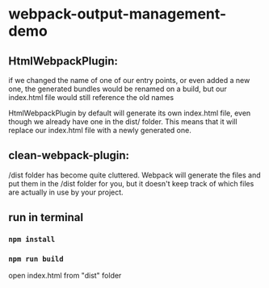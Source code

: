 # webpack-output-management-demo

## HtmlWebpackPlugin:

if we changed the name of one of our entry points, or even added a new one, the generated bundles would be renamed on a build, but our index.html file would still reference the old names

HtmlWebpackPlugin by default will generate its own index.html file, even though we already have one in the dist/ folder. This means that it will replace our index.html file with a newly generated one.

## clean-webpack-plugin:

/dist folder has become quite cluttered. Webpack will generate the files and put them in the /dist folder for you, but it doesn't keep track of which files are actually in use by your project.

## run in terminal

### `npm install`

### `npm run build`

open index.html from "dist" folder